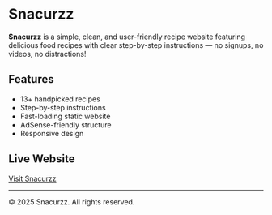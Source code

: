 # Snacurzz

**Snacurzz** is a simple, clean, and user-friendly recipe website featuring delicious food recipes with clear step-by-step instructions — no signups, no videos, no distractions!

## Features
- 13+ handpicked recipes
- Step-by-step instructions
- Fast-loading static website
- AdSense-friendly structure
- Responsive design

## Live Website
[Visit Snacurzz](http://snacurzz.github.io/Snacurzz/)

---

© 2025 Snacurzz. All rights reserved.
